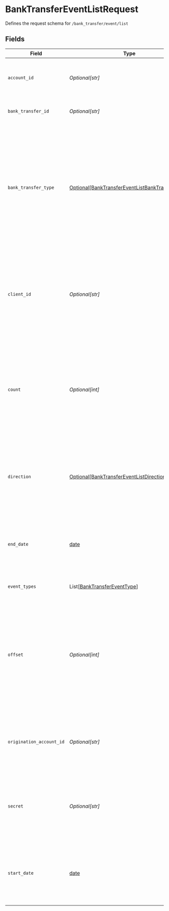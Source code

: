 # BankTransferEventListRequest

Defines the request schema for `/bank_transfer/event/list`


## Fields

| Field                                                                                                                                                                                                                 | Type                                                                                                                                                                                                                  | Required                                                                                                                                                                                                              | Description                                                                                                                                                                                                           |
| --------------------------------------------------------------------------------------------------------------------------------------------------------------------------------------------------------------------- | --------------------------------------------------------------------------------------------------------------------------------------------------------------------------------------------------------------------- | --------------------------------------------------------------------------------------------------------------------------------------------------------------------------------------------------------------------- | --------------------------------------------------------------------------------------------------------------------------------------------------------------------------------------------------------------------- |
| `account_id`                                                                                                                                                                                                          | *Optional[str]*                                                                                                                                                                                                       | :heavy_minus_sign:                                                                                                                                                                                                    | The account ID to get events for all transactions to/from an account.                                                                                                                                                 |
| `bank_transfer_id`                                                                                                                                                                                                    | *Optional[str]*                                                                                                                                                                                                       | :heavy_minus_sign:                                                                                                                                                                                                    | Plaid’s unique identifier for a bank transfer.                                                                                                                                                                        |
| `bank_transfer_type`                                                                                                                                                                                                  | [Optional[BankTransferEventListBankTransferType]](../../models/shared/banktransfereventlistbanktransfertype.md)                                                                                                       | :heavy_minus_sign:                                                                                                                                                                                                    | The type of bank transfer. This will be either `debit` or `credit`.  A `debit` indicates a transfer of money into your origination account; a `credit` indicates a transfer of money out of your origination account. |
| `client_id`                                                                                                                                                                                                           | *Optional[str]*                                                                                                                                                                                                       | :heavy_minus_sign:                                                                                                                                                                                                    | Your Plaid API `client_id`. The `client_id` is required and may be provided either in the `PLAID-CLIENT-ID` header or as part of a request body.                                                                      |
| `count`                                                                                                                                                                                                               | *Optional[int]*                                                                                                                                                                                                       | :heavy_minus_sign:                                                                                                                                                                                                    | The maximum number of bank transfer events to return. If the number of events matching the above parameters is greater than `count`, the most recent events will be returned.                                         |
| `direction`                                                                                                                                                                                                           | [Optional[BankTransferEventListDirection]](../../models/shared/banktransfereventlistdirection.md)                                                                                                                     | :heavy_minus_sign:                                                                                                                                                                                                    | Indicates the direction of the transfer: `outbound`: for API-initiated transfers<br/>`inbound`: for payments received by the FBO account.                                                                             |
| `end_date`                                                                                                                                                                                                            | [date](https://docs.python.org/3/library/datetime.html#date-objects)                                                                                                                                                  | :heavy_minus_sign:                                                                                                                                                                                                    | The end datetime of bank transfers to list. This should be in RFC 3339 format (i.e. `2019-12-06T22:35:49Z`)                                                                                                           |
| `event_types`                                                                                                                                                                                                         | List[[BankTransferEventType](../../models/shared/banktransfereventtype.md)]                                                                                                                                           | :heavy_minus_sign:                                                                                                                                                                                                    | Filter events by event type.                                                                                                                                                                                          |
| `offset`                                                                                                                                                                                                              | *Optional[int]*                                                                                                                                                                                                       | :heavy_minus_sign:                                                                                                                                                                                                    | The offset into the list of bank transfer events. When `count`=25 and `offset`=0, the first 25 events will be returned. When `count`=25 and `offset`=25, the next 25 bank transfer events will be returned.           |
| `origination_account_id`                                                                                                                                                                                              | *Optional[str]*                                                                                                                                                                                                       | :heavy_minus_sign:                                                                                                                                                                                                    | The origination account ID to get events for transfers from a specific origination account.                                                                                                                           |
| `secret`                                                                                                                                                                                                              | *Optional[str]*                                                                                                                                                                                                       | :heavy_minus_sign:                                                                                                                                                                                                    | Your Plaid API `secret`. The `secret` is required and may be provided either in the `PLAID-SECRET` header or as part of a request body.                                                                               |
| `start_date`                                                                                                                                                                                                          | [date](https://docs.python.org/3/library/datetime.html#date-objects)                                                                                                                                                  | :heavy_minus_sign:                                                                                                                                                                                                    | The start datetime of bank transfers to list. This should be in RFC 3339 format (i.e. `2019-12-06T22:35:49Z`)                                                                                                         |
